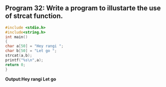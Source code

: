 ## Program 32: Write a program to illustarte the use of strcat function.
```C
#include <stdio.h>
#include<string.h>
int main()
{
char a[50] = "Hey rangi ";
char b[50] = "Let go ";
strcat(a,b);
printf("%s\n",a);
return 0;
}
```
**Output:Hey rangi Let go**
